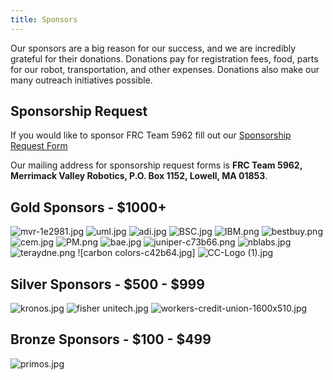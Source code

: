 ```yaml
---
title: Sponsors
---
```


Our sponsors are a big reason for our success, and we are incredibly grateful for their donations. Donations pay for registration fees, food, parts for our robot, transportation, and other expenses. Donations also make our many outreach initiatives possible.

## Sponsorship Request

If you would like to sponsor FRC Team 5962 fill out our [Sponsorship Request Form](https://drive.google.com/file/d/1cbe8bZwyNJ8WoEUp1mdeV8005pS-tHRw/view?usp=sharing)

Our mailing address for sponsorship request forms is **FRC Team 5962, Merrimack Valley Robotics, P.O. Box 1152, Lowell, MA 01853**.
<div class="divider"></div>
<div class="pics-size-1" markdown="1">

## Gold Sponsors - $1000+

![mvr-1e2981.jpg](/uploads/mvr-1e2981.jpg)
![uml.jpg](/uploads/uml.jpg)
![adi.jpg](/uploads/adi.jpg)
![BSC.jpg](/uploads/BSC.jpg)
![IBM.png](/uploads/IBM.png)
![bestbuy.png](/uploads/bestbuy.png)
![cem.jpg](/uploads/cem.jpg)
![PM.png](/uploads/PM.png)
![bae.jpg](/uploads/bae.jpg)
![juniper-c73b66.png](/uploads/juniper-c73b66.png)
![nblabs.jpg](/uploads/nblabs.jpg)
![teraydne.png](/uploads/teraydne.png)
![carbon colors-c42b64.jpg]
![CC-Logo (1).jpg](/uploads/CC-Logo%20(1).jpg)

</div>
<div class="divider"></div>
<div class="pics-size-3)" markdown="1">

## Silver Sponsors - $500 - $999


![kronos.jpg](/uploads/kronos.jpg)
![fisher unitech.jpg](/uploads/fisher%20unitech.jpg)
![workers-credit-union-1600x510.jpg](/uploads/workers-credit-union-1600x510.jpg)
</div>
<div class="divider"></div>
<div class="pics-size-2" markdown="1">

## Bronze Sponsors - $100 - $499
![primos.jpg](/uploads/primos.jpg)


</div>
<div class="divider"></div>
<div class="pics-size-1" markdown="1">